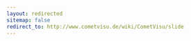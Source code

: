 ```yaml
---
layout: redirected
sitemap: false
redirect_to: http://www.cometvisu.de/wiki/CometVisu/slide
---
```


